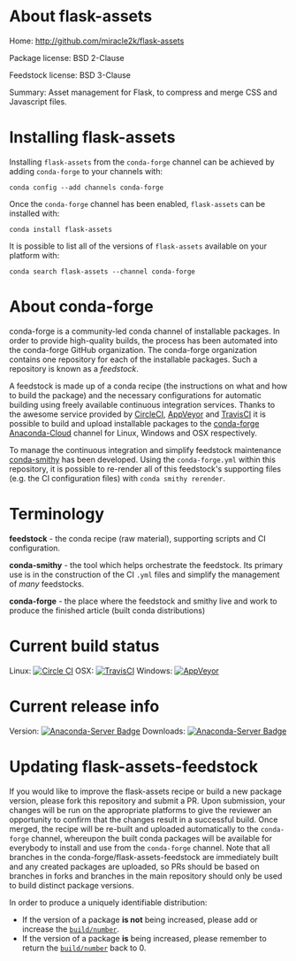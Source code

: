 About flask-assets
==================

Home: http://github.com/miracle2k/flask-assets

Package license: BSD 2-Clause

Feedstock license: BSD 3-Clause

Summary: Asset management for Flask, to compress and merge CSS and Javascript files.



Installing flask-assets
=======================

Installing `flask-assets` from the `conda-forge` channel can be achieved by adding `conda-forge` to your channels with:

```
conda config --add channels conda-forge
```

Once the `conda-forge` channel has been enabled, `flask-assets` can be installed with:

```
conda install flask-assets
```

It is possible to list all of the versions of `flask-assets` available on your platform with:

```
conda search flask-assets --channel conda-forge
```



About conda-forge
=================

conda-forge is a community-led conda channel of installable packages.
In order to provide high-quality builds, the process has been automated into the
conda-forge GitHub organization. The conda-forge organization contains one repository
for each of the installable packages. Such a repository is known as a *feedstock*.

A feedstock is made up of a conda recipe (the instructions on what and how to build
the package) and the necessary configurations for automatic building using freely
available continuous integration services. Thanks to the awesome service provided by
[CircleCI](https://circleci.com/), [AppVeyor](http://www.appveyor.com/)
and [TravisCI](https://travis-ci.org/) it is possible to build and upload installable
packages to the [conda-forge](https://anaconda.org/conda-forge)
[Anaconda-Cloud](http://docs.anaconda.org/) channel for Linux, Windows and OSX respectively.

To manage the continuous integration and simplify feedstock maintenance
[conda-smithy](http://github.com/conda-forge/conda-smithy) has been developed.
Using the ``conda-forge.yml`` within this repository, it is possible to re-render all of
this feedstock's supporting files (e.g. the CI configuration files) with ``conda smithy rerender``.


Terminology
===========

**feedstock** - the conda recipe (raw material), supporting scripts and CI configuration.

**conda-smithy** - the tool which helps orchestrate the feedstock.
                   Its primary use is in the construction of the CI ``.yml`` files
                   and simplify the management of *many* feedstocks.

**conda-forge** - the place where the feedstock and smithy live and work to
                  produce the finished article (built conda distributions)

Current build status
====================

Linux: [![Circle CI](https://circleci.com/gh/conda-forge/flask-assets-feedstock.svg?style=shield)](https://circleci.com/gh/conda-forge/flask-assets-feedstock)
OSX: [![TravisCI](https://travis-ci.org/conda-forge/flask-assets-feedstock.svg?branch=master)](https://travis-ci.org/conda-forge/flask-assets-feedstock)
Windows: [![AppVeyor](https://ci.appveyor.com/api/projects/status/github/conda-forge/flask-assets-feedstock?svg=True)](https://ci.appveyor.com/project/conda-forge/flask-assets-feedstock/branch/master)

Current release info
====================
Version: [![Anaconda-Server Badge](https://anaconda.org/conda-forge/flask-assets/badges/version.svg)](https://anaconda.org/conda-forge/flask-assets)
Downloads: [![Anaconda-Server Badge](https://anaconda.org/conda-forge/flask-assets/badges/downloads.svg)](https://anaconda.org/conda-forge/flask-assets)


Updating flask-assets-feedstock
===============================

If you would like to improve the flask-assets recipe or build a new
package version, please fork this repository and submit a PR. Upon submission,
your changes will be run on the appropriate platforms to give the reviewer an
opportunity to confirm that the changes result in a successful build. Once
merged, the recipe will be re-built and uploaded automatically to the
`conda-forge` channel, whereupon the built conda packages will be available for
everybody to install and use from the `conda-forge` channel.
Note that all branches in the conda-forge/flask-assets-feedstock are
immediately built and any created packages are uploaded, so PRs should be based
on branches in forks and branches in the main repository should only be used to
build distinct package versions.

In order to produce a uniquely identifiable distribution:
 * If the version of a package **is not** being increased, please add or increase
   the [``build/number``](http://conda.pydata.org/docs/building/meta-yaml.html#build-number-and-string).
 * If the version of a package **is** being increased, please remember to return
   the [``build/number``](http://conda.pydata.org/docs/building/meta-yaml.html#build-number-and-string)
   back to 0.
